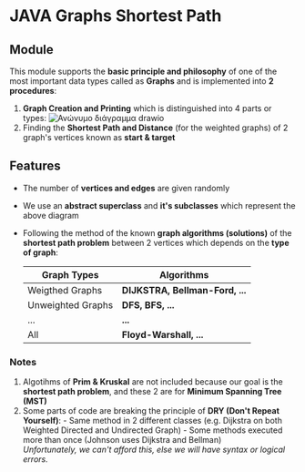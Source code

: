# JAVA Graphs Shortest Path
## Module
This module supports the **basic principle and philosophy** of one of the most important data types called as **Graphs** and is implemented into **2 procedures**:
1. **Graph Creation and Printing** which is distinguished into 4 parts or types:
![Ανώνυμο διάγραμμα drawio](https://github.com/user-attachments/assets/6dfdb800-5da4-4f84-8935-ee5d259fcca8)
2. Finding the **Shortest Path and Distance** (for the weighted graphs) of 2 graph's vertices known as **start & target**

## Features
- The number of **vertices and edges** are given randomly
- We use an **abstract superclass** and **it's subclasses** which represent the above diagram
- Following the method of the known **graph algorithms (solutions)** of the **shortest path problem** between 2 vertices which depends on the **type of graph**:
  
  | Graph Types        | Algorithms                       |
  |------------------  |----------------------------------|
  |Weigthed Graphs     | **DIJKSTRA, Bellman-Ford, ...**  |
  |Unweighted Graphs   | **DFS, BFS, ...**                |
  | ...                | **...**                          |
  | All                | **Floyd-Warshall, ...**          |

### Notes
1. Algotihms of **Prim & Kruskal** are not included because our goal is the **shortest path problem**, and these 2 are for **Minimum Spanning Tree (MST)**
2. Some parts of code are breaking the principle of **DRY (Don't Repeat Yourself)**:
   \- Same method in 2 different classes (e.g. Dijkstra on both Weighted Directed and Undirected Graph)
   \- Some methods executed more than once (Johnson uses Dijkstra and Bellman)<br>
   *Unfortunately, we can't afford this, else we will have syntax or logical errors.*
